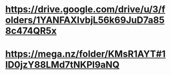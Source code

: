 # https://drive.google.com/drive/u/3/folders/1YANFAXIvbjL56k69JuD7a858c474QR5x
# https://mega.nz/folder/KMsR1AYT#1ID0jzY88LMd7tNKPl9aNQ
